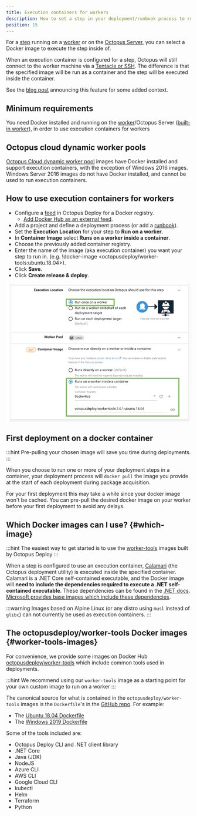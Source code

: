```yaml
---
title: Execution containers for workers
description: How to set a step in your deployment/runbook process to run inside a container.
position: 15
---
```


For a [step](/docs/deployment-process/steps/index.md) running on a [worker](docs/infrastructure/workers/index.md) or on the [Octopus Server](docs/infrastructure/workers/built-in-worker.md), you can select a Docker image to execute the step inside of.

When an execution container is configured for a step, Octopus will still connect to the worker machine via a [Tentacle or SSH](/docs/infrastructure/workers/index.md#register-a-worker-as-a-listening-tentacle). The difference is that the specified image will be run as a container and the step will be executed inside the container.

See the [blog post](https://octopus.com/blog/execution-containers) announcing this feature for some added context.

## Minimum requirements
You need Docker installed and running on the [worker](docs/infrastructure/workers/index.md)/Octopus Server ([built-in worker](/docs/infrastructure/workers/built-in-worker.md)), in order to use execution containers for workers

## Octopus cloud dynamic worker pools 
[Octopus Cloud dynamic worker pool](/docs/infrastructure/workers/dynamic-worker-pools.md) images have Docker installed and support execution containers, with the exception of Windows 2016 images. Windows Server 2016 images do not have Docker installed, and cannot be used to run execution containers. 


## How to use execution containers for workers 

- Configure a [feed](/docs/packaging-applications/package-repositories/docker-registries/index.md) in Octopus Deploy for a Docker registry.
  - [Add Docker Hub as an external feed](https://octopus.com/blog/build-a-real-world-docker-cicd-pipeline#add-docker-hub-as-an-external-feed).
- Add a project and define a deployment process (or add a [runbook](/docs/runbooks/index.md)).
- Set the **Execution Location** for your step to **Run on a worker**.
- In **Container Image** select **Runs on a worker inside a container**.
- Choose the previously added container registry.
- Enter the name of the image (aka execution container) you want your step to run in. (e.g. !docker-image <octopusdeploy/worker-tools:ubuntu.18.04>).
- Click **Save**.
- Click **Create release & deploy**.

![](images/selector.png "width=500")

## First deployment on a docker container

:::hint
Pre-pulling your chosen image will save you time during deployments.
:::

When you choose to run one or more of your deployment steps in a container, your deployment process will `docker pull` the image you provide at the start of each deployment during package acquisition.

For your first deployment this may take a while since your docker image won't be cached. You can pre-pull the desired docker image on your worker before your first deployment to avoid any delays.

## Which Docker images can I use? {#which-image}

:::hint
The easiest way to get started is to use the [worker-tools](#worker-tools-images) images built by Octopus Deploy
:::

When a step is configured to use an execution container, [Calamari](/docs/octopus-rest-api/calamari.md) (the Octopus deployment utility) is executed inside the specified container.
Calamari is a .NET Core self-contained executable, and the Docker image will **need to include the dependencies required to execute a .NET self-contained executable**.  These dependencies can be found in the [.NET docs](https://docs.microsoft.com/en-us/dotnet/core/install/linux-ubuntu#dependencies). [Microsoft provides base images which include these dependencies](https://hub.docker.com/_/microsoft-dotnet-core-runtime-deps/).     

:::warning
Images based on Alpine Linux (or any distro using `musl` instead of `glibc`) can not currently be used as execution containers.
:::

## The octopusdeploy/worker-tools Docker images {#worker-tools-images} 

For convenience, we provide some images on Docker Hub [octopusdeploy/worker-tools](https://hub.docker.com/r/octopusdeploy/worker-tools) which include common tools used in deployments. 

:::hint
We recommend using our `worker-tools` image as a starting point for your own custom image to run on a worker
:::

The canonical source for what is contained in the `octopusdeploy/worker-tools` images is the `Dockerfile`'s in the [GitHub repo](https://github.com/OctopusDeploy/WorkerTools). For example: 
- The [Ubuntu 18.04 Dockerfile](https://github.com/OctopusDeploy/WorkerTools/blob/master/ubuntu.18.04/Dockerfile)
- The [Windows 2019 Dockerfile](https://github.com/OctopusDeploy/WorkerTools/blob/master/windows.ltsc2019/Dockerfile)

Some of the tools included are:

- Octopus Deploy CLI and .NET client library
- .NET Core
- Java (JDK)  
- NodeJS
- Azure CLI 
- AWS CLI 
- Google Cloud CLI
- kubectl 
- Helm
- Terraform
- Python

